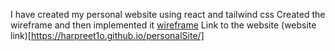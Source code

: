I have created my personal website using react and tailwind css
Created the wireframe and then implemented it
[wireframe](updatedWireframe.pdf)
Link to the website (website link)[https://harpreet1o.github.io/personalSite/]
